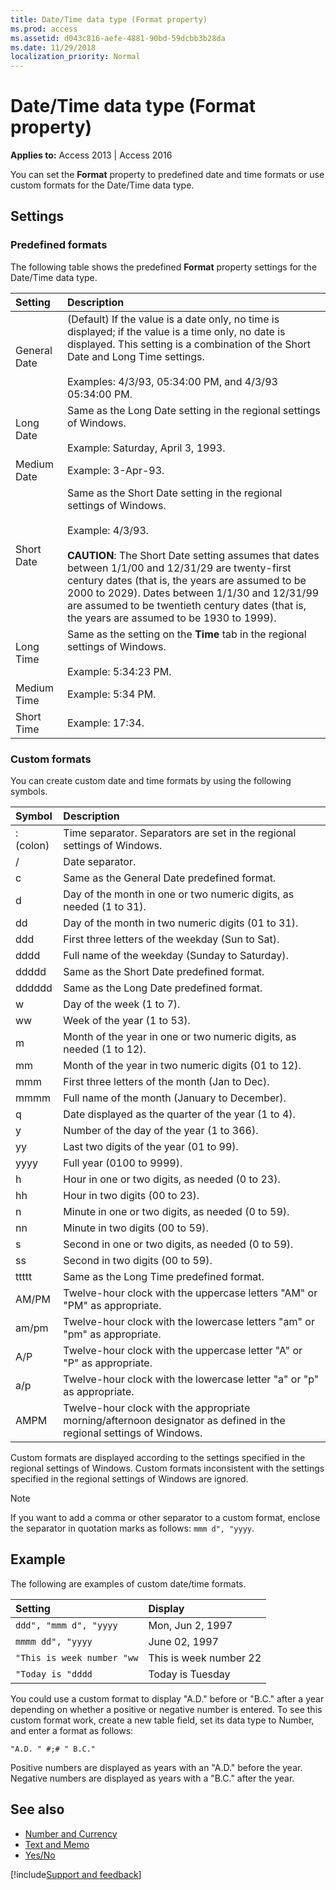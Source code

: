 ```yaml
---
title: Date/Time data type (Format property)
ms.prod: access
ms.assetid: d043c816-aefe-4881-90bd-59dcbb3b28da
ms.date: 11/29/2018
localization_priority: Normal
---
```



# Date/Time data type (Format property)

**Applies to:** Access 2013 | Access 2016

You can set the **Format** property to predefined date and time formats or use custom formats for the Date/Time data type.

## Settings

### Predefined formats

The following table shows the predefined **Format** property settings for the Date/Time data type.

|Setting|Description|
|:------|:----------|
|General Date|(Default) If the value is a date only, no time is displayed; if the value is a time only, no date is displayed. This setting is a combination of the Short Date and Long Time settings.<br/><br/>Examples: 4/3/93, 05:34:00 PM, and 4/3/93 05:34:00 PM.|
|Long Date|Same as the Long Date setting in the regional settings of Windows.<br/><br/>Example: Saturday, April 3, 1993.|
|Medium Date|Example: 3-Apr-93.|
|Short Date|Same as the Short Date setting in the regional settings of Windows.<br/><br/>Example: 4/3/93.<br/><br/>**CAUTION**: The Short Date setting assumes that dates between 1/1/00 and 12/31/29 are twenty-first century dates (that is, the years are assumed to be 2000 to 2029). Dates between 1/1/30 and 12/31/99 are assumed to be twentieth century dates (that is, the years are assumed to be 1930 to 1999).|
|Long Time|Same as the setting on the **Time** tab in the regional settings of Windows.<br/><br/>Example: 5:34:23 PM.|
|Medium Time|Example: 5:34 PM.|
|Short Time|Example: 17:34.|

### Custom formats

You can create custom date and time formats by using the following symbols.

|Symbol|Description|
|:-----|:----------|
|: (colon)|Time separator. Separators are set in the regional settings of Windows.|
|/|Date separator.|
|c|Same as the General Date predefined format.|
|d|Day of the month in one or two numeric digits, as needed (1 to 31).|
|dd|Day of the month in two numeric digits (01 to 31).|
|ddd|First three letters of the weekday (Sun to Sat).|
|dddd|Full name of the weekday (Sunday to Saturday).|
|ddddd|Same as the Short Date predefined format.|
|dddddd|Same as the Long Date predefined format.|
|w|Day of the week (1 to 7).|
|ww|Week of the year (1 to 53).|
|m|Month of the year in one or two numeric digits, as needed (1 to 12).|
|mm|Month of the year in two numeric digits (01 to 12).|
|mmm|First three letters of the month (Jan to Dec).|
|mmmm|Full name of the month (January to December).|
|q|Date displayed as the quarter of the year (1 to 4).|
|y|Number of the day of the year (1 to 366).|
|yy|Last two digits of the year (01 to 99).|
|yyyy|Full year (0100 to 9999).|
|h|Hour in one or two digits, as needed (0 to 23).|
|hh|Hour in two digits (00 to 23).|
|n|Minute in one or two digits, as needed (0 to 59).|
|nn|Minute in two digits (00 to 59).|
|s|Second in one or two digits, as needed (0 to 59).|
|ss|Second in two digits (00 to 59).|
|ttttt|Same as the Long Time predefined format.|
|AM/PM|Twelve-hour clock with the uppercase letters "AM" or "PM" as appropriate.|
|am/pm|Twelve-hour clock with the lowercase letters "am" or "pm" as appropriate.|
|A/P|Twelve-hour clock with the uppercase letter "A" or "P" as appropriate.|
|a/p|Twelve-hour clock with the lowercase letter "a" or "p" as appropriate.|
|AMPM|Twelve-hour clock with the appropriate morning/afternoon designator as defined in the regional settings of Windows.|

Custom formats are displayed according to the settings specified in the regional settings of Windows. Custom formats inconsistent with the settings specified in the regional settings of Windows are ignored.

> [!NOTE] 
> If you want to add a comma or other separator to a custom format, enclose the separator in quotation marks as follows: `mmm d", "yyyy`.


## Example

The following are examples of custom date/time formats.

|Setting|Display|
|:-----|:-----|
|`ddd", "mmm d", "yyyy`|Mon, Jun 2, 1997|
|`mmmm dd", "yyyy`|June 02, 1997|
|`"This is week number "ww`|This is week number 22|
|`"Today is "dddd`|Today is Tuesday|

You could use a custom format to display "A.D." before or "B.C." after a year depending on whether a positive or negative number is entered. To see this custom format work, create a new table field, set its data type to Number, and enter a format as follows:

`"A.D. " #;# " B.C."`

Positive numbers are displayed as years with an "A.D." before the year. Negative numbers are displayed as years with a "B.C." after the year.


## See also

- [Number and Currency](Access.format.propertynumber.and.currency.md)
- [Text and Memo](Access.format.propertytext.and.memo.md)
- [Yes/No](Access.format.propertyyes.no.md)

[!include[Support and feedback](~/includes/feedback-boilerplate.md)]
